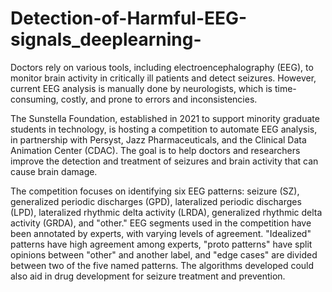 # Detection-of-Harmful-EEG-signals_deeplearning-
Doctors rely on various tools, including electroencephalography (EEG), to monitor brain activity in critically ill patients and detect seizures. However, current EEG analysis is manually done by neurologists, which is time-consuming, costly, and prone to errors and inconsistencies.

The Sunstella Foundation, established in 2021 to support minority graduate students in technology, is hosting a competition to automate EEG analysis, in partnership with Persyst, Jazz Pharmaceuticals, and the Clinical Data Animation Center (CDAC). The goal is to help doctors and researchers improve the detection and treatment of seizures and brain activity that can cause brain damage.

The competition focuses on identifying six EEG patterns: seizure (SZ), generalized periodic discharges (GPD), lateralized periodic discharges (LPD), lateralized rhythmic delta activity (LRDA), generalized rhythmic delta activity (GRDA), and "other." EEG segments used in the competition have been annotated by experts, with varying levels of agreement. "Idealized" patterns have high agreement among experts, "proto patterns" have split opinions between "other" and another label, and "edge cases" are divided between two of the five named patterns. The algorithms developed could also aid in drug development for seizure treatment and prevention.

